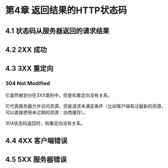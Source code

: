# 第4章 返回结果的HTTP状态码

## 4.1 状态码从服务器返回的请求结果

## 4.2 2XX 成功

## 4.3 3XX 重定向

### 304 Not Modified


它虽然被划分在3XX类别中，但是和重定向没有关系。

它代表服务器允许访问资源，但是请求未满足条件（比如客户端有过最新的资源，可以直接使用未过期的资源：协商缓存）。

304状态码返回时，和重定向没有关系。

## 4.4 4XX 客户端错误

## 4.5 5XX 服务器错误